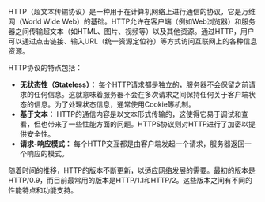 HTTP（超文本传输协议）是一种用于在计算机网络上进行通信的协议，它是万维网（World Wide Web）的基础。HTTP允许在客户端（例如Web浏览器）和服务器之间传输超文本（如HTML、图片、视频等）以及其他资源。通过HTTP，用户可以通过点击链接、输入URL（统一资源定位符）等方式访问互联网上的各种信息资源。

HTTP协议的特点包括：

+  **无状态性（Stateless）：** 每个HTTP请求都是独立的，服务器不会保留之前请求的任何信息。这就意味着服务器不会在多次请求之间保持任何关于客户端状态的信息。为了处理状态信息，通常使用Cookie等机制。 
+  **基于文本：** HTTP的通信内容是以文本形式传输的，这使得它易于调试和查看，但也带来了一些性能方面的问题。HTTPS协议则对HTTP进行了加密以提供安全性。 
+  **请求-响应模式：** 每个HTTP交互都是由客户端发起一个请求，服务器返回一个响应的模式。 

随着时间的推移，HTTP的版本不断更新，以适应网络发展的需要。最初的版本是HTTP/0.9，而目前最常用的版本是HTTP/1.1和HTTP/2。这些版本之间有不同的性能特点和功能支持。

